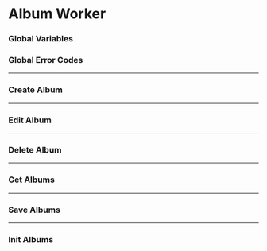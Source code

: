 # Album Worker

### Global Variables

### Global Error Codes

***

### Create Album

***

### Edit Album

***

### Delete Album

***

### Get Albums

***

### Save Albums

***

### Init Albums 
